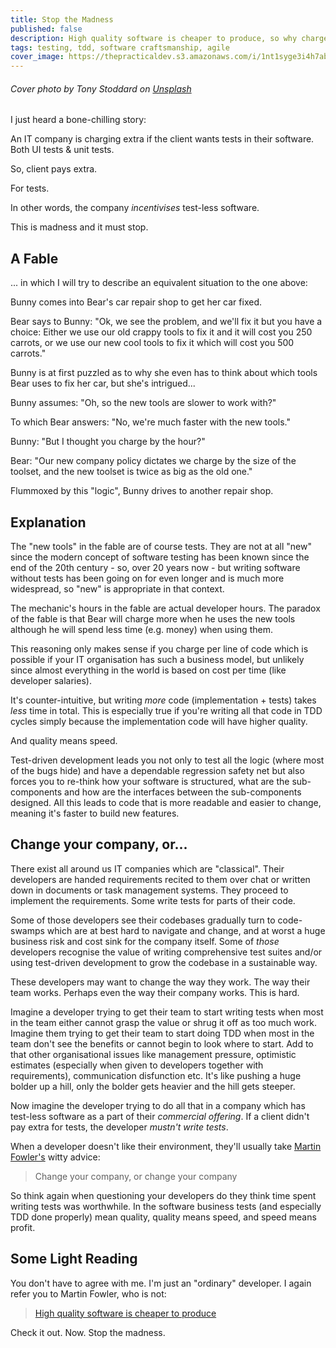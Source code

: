 ```yaml
---
title: Stop the Madness
published: false
description: High quality software is cheaper to produce, so why charge extra for tests?
tags: testing, tdd, software craftsmanship, agile
cover_image: https://thepracticaldev.s3.amazonaws.com/i/1nt1syge3i4h7abeg8bw.jpg
---
```


###### Cover photo by *Tony Stoddard* on [Unsplash](https://unsplash.com/@kereru?utm_source=unsplash&utm_medium=referral&utm_content=creditCopyText)

I just heard a bone-chilling story:

An IT company is charging extra if the client wants tests in their software. Both UI tests & unit tests.

So, client pays extra.

For tests.

In other words, the company *incentivises* test-less software.

This is madness and it must stop.

## A Fable

... in which I will try to describe an equivalent situation to the one above:

Bunny comes into Bear's car repair shop to get her car fixed.

Bear says to Bunny: "Ok, we see the problem, and we'll fix it but you have a choice: Either we use our old crappy tools to fix it and it will cost you 250 carrots, or we use our new cool tools to fix it which will cost you 500 carrots."

Bunny is at first puzzled as to why she even has to think about which tools Bear uses to fix her car, but she's intrigued...

Bunny assumes: "Oh, so the new tools are slower to work with?"

To which Bear answers: "No, we're much faster with the new tools."

Bunny: "But I thought you charge by the hour?"

Bear: "Our new company policy dictates we charge by the size of the toolset, and the new toolset is twice as big as the old one."

Flummoxed by this "logic", Bunny drives to another repair shop.

## Explanation

The "new tools" in the fable are of course tests. They are not at all "new" since the modern concept of software testing has been known since the end of the 20th century - so, over 20 years now - but writing software without tests has been going on for even longer and is much more widespread, so "new" is appropriate in that context.

The mechanic's hours in the fable are actual developer hours. The paradox of the fable is that Bear will charge more when he uses the new tools  although he will spend less time (e.g. money) when using them.

This reasoning only makes sense if you charge per line of code which is possible if your IT organisation has such a business model, but unlikely since almost everything in the world is based on cost per time (like developer salaries).

It's counter-intuitive, but writing *more* code (implementation + tests) takes *less* time in total. This is especially true if you're writing all that code in TDD cycles simply because the implementation code will have higher quality.

And quality means speed.

Test-driven development leads you not only to test all the logic (where most of the bugs hide) and have a dependable regression safety net but also forces you to re-think how your software is structured, what are the sub-components and how are the interfaces between the sub-components designed. All this leads to code that is more readable and easier to change, meaning it's faster to build new features.

## Change your company, or...

There exist all around us IT companies which are "classical". Their developers are handed requirements recited to them over chat or written down in documents or task management systems. They proceed to implement the requirements. Some write tests for parts of their code.

Some of those developers see their codebases gradually turn to code-swamps which are at best hard to navigate and change, and at worst a huge business risk and cost sink for the company itself. Some of *those* developers recognise the value of writing comprehensive test suites and/or using test-driven development to grow the codebase in a sustainable way.

These developers may want to change the way they work. The way their team works. Perhaps even the way their company works. This is hard.

Imagine a developer trying to get their team to start writing tests when most in the team either cannot grasp the value or shrug it off as too much work. Imagine them trying to get their team to start doing TDD when most in the team don't see the benefits or cannot begin to look where to start. Add to that other organisational issues like management pressure, optimistic estimates (especially when given to developers together with requirements), communication disfunction etc. It's like pushing a huge bolder up a hill, only the bolder gets heavier and the hill gets steeper.

Now imagine the developer trying to do all that in a company which has test-less software as a part of their *commercial offering*. If a client didn't pay extra for tests, the developer *mustn't write tests*.

When a developer doesn't like their environment, they'll usually take [Martin Fowler's](https://martinfowler.com/aboutMe.html) witty advice:

> Change your company, or change your company

So think again when questioning your developers do they think time spent writing tests was worthwhile. In the software business tests (and especially TDD done properly) mean quality, quality means speed, and speed means profit.

## Some Light Reading

You don't have to agree with me. I'm just an "ordinary" developer. I again refer you to Martin Fowler, who is not:

> [High quality software is cheaper to produce](https://martinfowler.com/articles/is-quality-worth-cost.html)

Check it out. Now. Stop the madness.